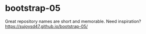 # bootstrap-05
Great repository names are short and memorable. Need inspiration?
https://sujoysd47.github.io/bootstrap-05/

